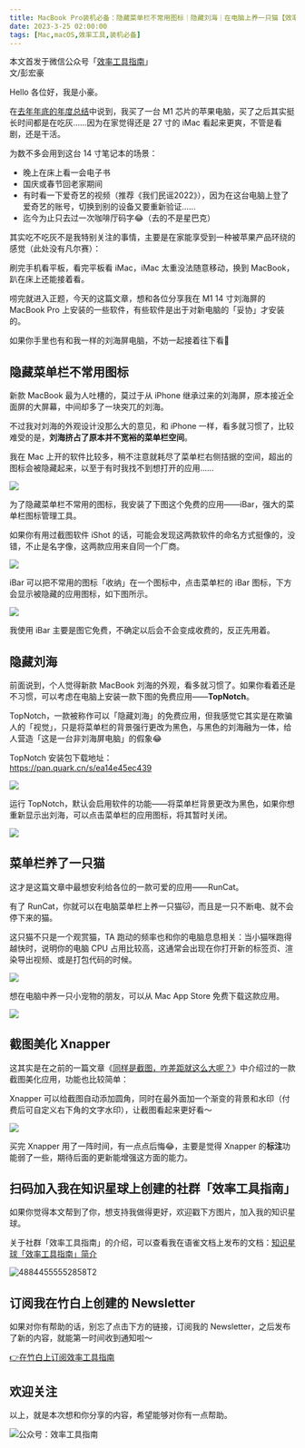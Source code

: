 ```yaml
---
title: MacBook Pro装机必备：隐藏菜单栏不常用图标｜隐藏刘海｜在电脑上养一只猫【效率工具指南】      
date: 2023-3-25 02:00:00               
tags: [Mac,macOS,效率工具,装机必备]                                                                                     
---
```


本文首发于微信公众号「[效率工具指南](https://mp.weixin.qq.com/s/n1l0CLiC9f2ogJzZQ7qTag)」     
文/彭宏豪    


Hello 各位好，我是小豪。   

在[去年年底的年度总结](https://mp.weixin.qq.com/s?__biz=MzAxMjY0NTY5OA==&mid=2649921615&idx=1&sn=1f707a83c4a6d7fab85928b1019ec985&chksm=83a89c62b4df15749cb2fe92a436f6dc56a178a862f1fb21553aef69329fef5594eed23a4810&token=1166849618&lang=zh_CN#rd)中说到，我买了一台 M1 芯片的苹果电脑，买了之后其实挺长时间都是在吃灰……因为在家觉得还是 27 寸的 iMac 看起来更爽，不管是看剧，还是干活。     

为数不多会用到这台 14 寸笔记本的场景：   

- 晚上在床上看一会电子书    
- 国庆或春节回老家期间       
- 有时看一下爱奇艺的视频（推荐《我们民谣2022》），因为在这台电脑上登了爱奇艺的账号，切换到别的设备又要重新验证……                
- 迄今为止只去过一次咖啡厅码字😂（去的不是星巴克）       


其实吃不吃灰不是我特别关注的事情，主要是在家能享受到一种被苹果产品环绕的感觉（此处没有凡尔赛）：    

刷完手机看平板，看完平板看 iMac，iMac 太重没法随意移动，换到 MacBook，趴在床上还能接着看。      


唠完就进入正题，今天的这篇文章，想和各位分享我在 M1 14 寸刘海屏的 MacBook Pro 上安装的一些软件，有些软件是出于对新电脑的「妥协」才安装的。   

如果你手里也有和我一样的刘海屏电脑，不妨一起接着往下看👀     


## 隐藏菜单栏不常用图标

新款 MacBook 最为人吐槽的，莫过于从 iPhone 继承过来的刘海屏，原本接近全面屏的大屏幕，中间却多了一块突兀的刘海。  

不过我对刘海的外观设计没那么大的意见，和 iPhone 一样，看多就习惯了，比较难受的是，**刘海挤占了原本并不宽裕的菜单栏空间**。    

我在 Mac 上开的软件比较多，稍不注意就耗尽了菜单栏右侧拮据的空间，超出的图标会被隐藏起来，以至于有时我找不到想打开的应用……   

![](https://img.penghh.fun/2023/03/25/16796731677758.jpg)

为了隐藏菜单栏不常用的图标，我安装了下图这个免费的应用——iBar，强大的菜单栏图标管理工具。  

如果你有用过截图软件 iShot 的话，可能会发现这两款软件的命名方式挺像的，没错，不止是名字像，这两款应用来自同一个厂商。       

![](https://img.penghh.fun/2023/03/25/16796785402512.jpg)


iBar 可以把不常用的图标「收纳」在一个图标中，点击菜单栏的 iBar 图标，下方会显示被隐藏的应用图标，如下图所示。     

![](https://img.penghh.fun/2023/03/25/16796787502288.jpg)

我使用 iBar 主要是图它免费，不确定以后会不会变成收费的，反正先用着。     


## 隐藏刘海

前面说到，个人觉得新款 MacBook 刘海的外观，看多就习惯了。如果你看着还是不习惯，可以考虑在电脑上安装一款下图的免费应用——**TopNotch**。    

TopNotch，一款被称作可以「隐藏刘海」的免费应用，但我感觉它其实是在欺骗人的「视觉」，只是将菜单栏的背景强行更改为黑色，与黑色的刘海融为一体，给人营造「这是一台非刘海屏电脑」的假象😂    

TopNotch 安装包下载地址：    
https://pan.quark.cn/s/ea14e45ec439   

![](https://img.penghh.fun/2023/03/25/16796790434943.jpg)

运行 TopNotch，默认会启用软件的功能——将菜单栏背景更改为黑色，如果你想重新显示出刘海，可以点击菜单栏的应用图标，将其暂时关闭。         

![](https://img.penghh.fun/2023/03/25/16796795664290.jpg)


## 菜单栏养了一只猫

这才是这篇文章中最想安利给各位的一款可爱的应用——RunCat。  

有了 RunCat，你就可以在电脑菜单栏上养一只猫🐱，而且是一只不断电、就不会停下来的猫。   

这只猫不只是一个观赏猫，TA 跑动的频率也和你的电脑息息相关：当小猫咪跑得越快时，说明你的电脑 CPU 占用比较高，这通常会出现在你打开新的标签页、渲染导出视频、或是打包代码的时候。   


![](https://img.penghh.fun/2023/03/25/16796783365012.jpg)


想在电脑中养一只小宠物的朋友，可以从 Mac App Store 免费下载这款应用。     


![](https://img.penghh.fun/2023/03/25/16796798070050.jpg)


## 截图美化 Xnapper

这其实是在之前的一篇文章《[同样是截图，咋差距就这么大呢？](https://mp.weixin.qq.com/s?__biz=MzAxMjY0NTY5OA==&mid=2649921672&idx=1&sn=7485d0a8934a2231d78b6ecff7e18517&chksm=83a89ca5b4df15b317bd1292b2f25e8387915bf507be148e7b3c44d476e5f28375f51472e654&token=1166849618&lang=zh_CN#rd)》中介绍过的一款截图美化应用，功能也比较简单：  

Xnapper 可以给截图自动添加圆角，同时在最外面加一个渐变的背景和水印（付费后可自定义右下角的文字水印），让截图看起来更好看～      


![](https://img.penghh.fun/2023/03/25/16796804897291.jpg)


买完 Xnapper 用了一阵时间，有一点点后悔😂，主要是觉得 Xnapper 的**标注**功能弱了一些，期待后面的更新能增强这方面的能力。    


## 扫码加入我在知识星球上创建的社群「效率工具指南」  

如果你觉得本文帮到了你，想支持我做得更好，欢迎戳下方图片，加入我的知识星球。     

关于社群「效率工具指南」的介绍，可以查看我在语雀文档上发布的文档：[知识星球「效率工具指南」简介](https://www.yuque.com/penghonghao/af0aai/glwrg2dl0dqlegi6?singleDoc#)    

![48844555552858T2](https://img.penghh.fun/2023/03/25/48844555552858t2.JPG)   


## 订阅我在竹白上创建的 Newsletter   

如果对你有帮助的话，别忘了点击下方的链接，订阅我的 Newsletter，之后发布了新的内容，就能第一时间收到通知啦～  

[👉在竹白上订阅效率工具指南](https://penghh.zhubai.love/)         


## 欢迎关注     

以上，就是本次想和你分享的内容，希望能够对你有一点帮助。     

![公众号：效率工具指南](https://img.penghh.fun/2021/05/28/gong-zhong-hao-wei-bu-er-wei-ma-dailogo.png)      









